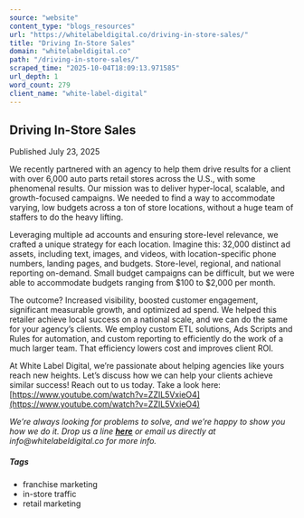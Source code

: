 ```yaml
---
source: "website"
content_type: "blogs_resources"
url: "https://whitelabeldigital.co/driving-in-store-sales/"
title: "Driving In-Store Sales"
domain: "whitelabeldigital.co"
path: "/driving-in-store-sales/"
scraped_time: "2025-10-04T18:09:13.971585"
url_depth: 1
word_count: 279
client_name: "white-label-digital"
---
```


## Driving In-Store Sales

Published July 23, 2025

We recently partnered with an agency to help them drive results for a client with over 6,000 auto parts retail stores across the U.S., with some phenomenal results. Our mission was to deliver hyper-local, scalable, and growth-focused campaigns. We needed to find a way to accommodate varying, low budgets across a ton of store locations, without a huge team of staffers to do the heavy lifting.

Leveraging multiple ad accounts and ensuring store-level relevance, we crafted a unique strategy for each location. Imagine this: 32,000 distinct ad assets, including text, images, and videos, with location-specific phone numbers, landing pages, and budgets. Store-level, regional, and national reporting on-demand. Small budget campaigns can be difficult, but we were able to accommodate budgets ranging from $100 to $2,000 per month.

The outcome? Increased visibility, boosted customer engagement, significant measurable growth, and optimized ad spend. We helped this retailer achieve local success on a national scale, and we can do the same for your agency’s clients. We employ custom ETL solutions, Ads Scripts and Rules for automation, and custom reporting to efficiently do the work of a much larger team. That efficiency lowers cost and improves client ROI.

At White Label Digital, we’re passionate about helping agencies like yours reach new heights. Let’s discuss how we can help your clients achieve similar success! Reach out to us today. Take a look here: [https://www.youtube.com/watch?v=ZZIL5VxieO4](https://www.youtube.com/watch?v=ZZIL5VxieO4)

_We’re always looking for problems to solve, and we’re happy to show you how we do it. Drop us a line [**here**](https://whitelabeldigital.co/contact/) or email us directly at _info@whitelabeldigital.co_ for more info._

##### Tags

*   franchise marketing
*   in-store traffic
*   retail marketing